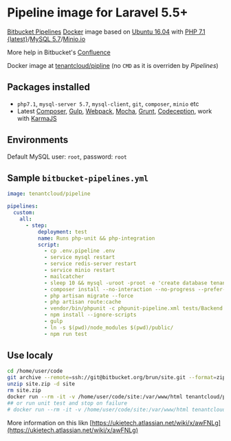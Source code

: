 # Pipeline image for Laravel 5.5+

[Bitbucket Pipelines](https://bitbucket.org/product/features/pipelines) [Docker](https://www.docker.com/) image based on [Ubuntu 16.04](https://ubuntu.com/) with [PHP 7.1 {latest}](http://php.net/)/[MySQL 5.7](https://www.mysql.com)/[Minio.io](https://minio.io)

More help in Bitbucket's [Confluence](https://confluence.atlassian.com/bitbucket/bitbucket-pipelines-beta-792496469.html)

Docker image at [tenantcloud/pipline](https://hub.docker.com/r/tenantcloud/pipeline/) (no `CMD` as it is overriden by *Pipelines*)

## Packages installed

 - `php7.1`, `mysql-server 5.7`, `mysql-client`, `git`, `composer`, `minio`  etc
 - Latest [Composer](https://getcomposer.org/), [Gulp](http://gulpjs.com/), [Webpack](https://webpack.github.io/), [Mocha](https://mochajs.org/), [Grunt](http://gruntjs.com/), [Codeception](http://codeception.com/), work with [KarmaJS](https://karma-runner.github.io/2.0/index.html)

## Environments

Default MySQL user: `root`, password: `root`

## Sample `bitbucket-pipelines.yml`

```YAML
image: tenantcloud/pipeline

pipelines:
  custom:
    all:
      - step:
          deployment: test
          name: Runs php-unit && php-integration
          script:
            - cp .env.pipeline .env
            - service mysql restart
            - service redis-server restart
            - service minio restart
            - mailcatcher
            - sleep 10 && mysql -uroot -proot -e 'create database tenantcloud;'
            - composer install --no-interaction --no-progress --prefer-dist
            - php artisan migrate --force
            - php artisan route:cache
            - vendor/bin/phpunit -c phpunit-pipeline.xml tests/Backend
            - npm install --ignore-scripts
            - gulp
            - ln -s $(pwd)/node_modules $(pwd)/public/
            - npm run test
```

## Use localy

```bash
cd /home/user/code
git archive --remote=ssh://git@bitbucket.org/brun/site.git --format=zip --output="site.zip" release
unzip site.zip -d site
rm site.zip
docker run --rm -it -v /home/user/code/site:/var/www/html tenantcloud/pipeline /pipeline.sh
## or run unit test and stop on failure
# docker run --rm -it -v /home/user/code/site:/var/www/html tenantcloud/pipeline /pipeline-on-failure.sh
```

More information on this likn [https://ukietech.atlassian.net/wiki/x/awFNLg](https://ukietech.atlassian.net/wiki/x/awFNLg)
